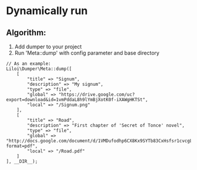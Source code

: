 # Dynamically run

## Algorithm:

1. Add dumper to your project
1. Run 'Meta::dump' with config parameter and base directory
```
// As an example:
Liloi\Dumper\Meta::dump([
    [
        "title" => "Signum",
        "description" => "My signum",
        "type" => "file",
        "global" => "https://drive.google.com/uc?export=download&id=1vmPddaL8h9lYmBjXotK0f-iXAWgHKTSt",
        "local" => "/Signum.png"
    ],
    [
        "title" => "Road",
        "description" => "First chapter of 'Secret of Tonce' novel",
        "type" => "file",
        "global" => "http://docs.google.com/document/d/1VMDufodhp6CX8Kx9SYTb83CxHsfsr1cvcgLQ29PrbiQ/export?format=pdf",
        "local" => "/Road.pdf"
    ]
], __DIR__);
```